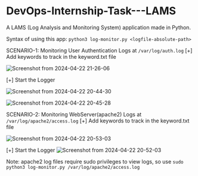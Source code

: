 # DevOps-Internship-Task---LAMS
A LAMS (Log Analysis and Monitoring System) application made in Python.

Syntax of using this app: `python3 log-monitor.py <logfile-absolute-path>`

SCENARIO-1: Monitoring User Authentication Logs at `/var/log/auth.log`
  [+] Add keywords to track in the keyword.txt file
  
  ![Screenshot from 2024-04-22 21-26-06](https://github.com/0xDAYZ/DevOps-Internship-Task---LAMS/assets/98089001/8eaabd6a-59b9-495c-8c03-e70aaa6a61b5)

  [+] Start the Logger
  
  ![Screenshot from 2024-04-22 20-44-30](https://github.com/0xDAYZ/DevOps-Internship-Task---LAMS/assets/98089001/e9ab61c0-2d20-4dda-8dae-1768f9118661)
  
  ![Screenshot from 2024-04-22 20-45-28](https://github.com/0xDAYZ/DevOps-Internship-Task---LAMS/assets/98089001/63ee42d5-37c2-4ef9-b04b-91a82c015305)

SCENARIO-2: Monitoring WebServer(apache2) Logs at `/var/log/apache2/access.log`
  [+] Add keywords to track in the keyword.txt file
  
  ![Screenshot from 2024-04-22 20-53-03](https://github.com/0xDAYZ/DevOps-Internship-Task---LAMS/assets/98089001/27327421-5b2e-4758-8149-473244c07a44)

  [+] Start the Logger
  ![Screenshot from 2024-04-22 20-52-03](https://github.com/0xDAYZ/DevOps-Internship-Task---LAMS/assets/98089001/530828d5-13d4-4f15-90e3-89ad0d07c661)

Note: apache2 log files require sudo privileges to view logs, so use `sudo python3 log-monitor.py /var/log/apache2/access.log`

